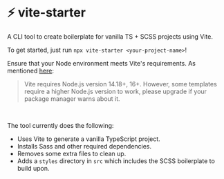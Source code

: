 # :zap: vite-starter

A CLI tool to create boilerplate for vanilla TS + SCSS projects using Vite.

To get started, just run `npx vite-starter <your-project-name>`!

Ensure that your Node environment meets Vite's requirements. As mentioned [here](https://vitejs.dev/guide/#scaffolding-your-first-vite-project):

>Vite requires Node.js version 14.18+, 16+. However, some templates require a higher Node.js version to work, please upgrade if your package manager warns about it.

<br>

The tool currently does the following:

- Uses Vite to generate a vanilla TypeScript project.
- Installs Sass and other required dependencies.
- Removes some extra files to clean up.
- Adds a `styles` directory in `src` which includes the SCSS boilerplate to build upon.
